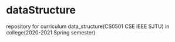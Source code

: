 # dataStructure
repository for curriculum data_structure(CS0501 CSE IEEE SJTU) in college(2020-2021 Spring semester)
